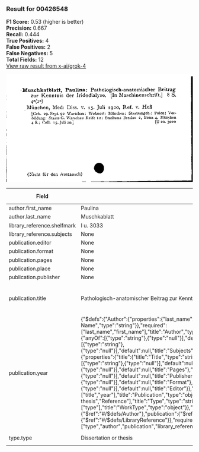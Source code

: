 ### Result for 00426548
**F1 Score:** 0.53 (higher is better)<br>**Precision:** 0.667<br>**Recall:** 0.444<br>**True Positives:** 4<br>**False Positives:** 2<br>**False Negatives:** 5<br>**Total Fields:** 12<br>[View raw result from x-ai/grok-4](https://github.com/RISE-UNIBAS/humanities_data_benchmark/blob/main/results/2025-10-20/T0270/request_T0270_00426548.json)

<img src="https://github.com/RISE-UNIBAS/humanities_data_benchmark/blob/main/benchmarks/zettelkatalog/images/00426548.jpg?raw=true" alt="00426548" width="600px">

| Field | Model Response | Ground Truth | Fuzzy Score | Match |
|-------|----------------|--------------|-------------|-------|
| author.first_name | Paulina | Paulina | 1.000 | ✅ |
| author.last_name | Muschkablatt | Muschkatblatt | 0.960 | ✅ |
| library_reference.shelfmark | I u. 3033 | U 20. 3022 | 0.526 | ❌ |
| library_reference.subjects | None | None | 1.000 | ✅ |
| publication.editor | None | None | 1.000 | ✅ |
| publication.format | None | 4°(2°) | 0.000 | ❌ |
| publication.pages | None | 8 | 0.000 | ❌ |
| publication.place | None | München | 0.000 | ❌ |
| publication.publisher | None | None | 1.000 | ✅ |
| publication.title | Pathologisch-anatomischer Beitrag zur Kenntnis der Iriodialysis | Pathologisch-anatomischer Beitrag zur Kenntnis der Iridodialyse | 0.968 | ✅ |
| publication.year | {"$defs":{"Author":{"properties":{"last_name":{"title":"Last Name","type":"string"},"first_name":{"title":"First Name","type":"string"}},"required":["last_name","first_name"],"title":"Author","type":"object"},"LibraryReference":{"properties":{"shelfmark":{"anyOf":[{"type":"string"},{"type":"null"}],"default":null,"title":"Shelfmark"},"subjects":{"anyOf":[{"type":"string"},{"type":"null"}],"default":null,"title":"Subjects"}},"title":"LibraryReference","type":"object"},"Publication":{"properties":{"title":{"title":"Title","type":"string"},"year":{"title":"Year","type":"string"},"place":{"anyOf":[{"type":"string"},{"type":"null"}],"default":null,"title":"Place"},"pages":{"anyOf":[{"type":"string"},{"type":"null"}],"default":null,"title":"Pages"},"publisher":{"anyOf":[{"type":"string"},{"type":"null"}],"default":null,"title":"Publisher"},"format":{"anyOf":[{"type":"string"},{"type":"null"}],"default":null,"title":"Format"},"editor":{"anyOf":[{"type":"string"},{"type":"null"}],"default":null,"title":"Editor"}},"required":["title","year"],"title":"Publication","type":"object"},"WorkType":{"properties":{"type":{"enum":["Dissertation or thesis","Reference"],"title":"Type","type":"string"}},"required":["type"],"title":"WorkType","type":"object"}},"properties":{"type":{"$ref":"#/$defs/WorkType"},"author":{"$ref":"#/$defs/Author"},"publication":{"$ref":"#/$defs/Publication"},"library_reference":{"$ref":"#/$defs/LibraryReference"}},"required":["type","author","publication","library_reference"],"title":"Document","type":"object","additionalProperties":false} | 1920 | 0.000 | ❌ |
| type.type | Dissertation or thesis | Dissertation or thesis | 1.000 | ✅ |
